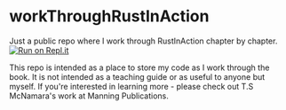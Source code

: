 # workThroughRustInAction
Just a public repo where I work through RustInAction chapter by chapter. [![Run on Repl.it](https://repl.it/badge/github/hawkBaby/workThroughRustInAction)](https://repl.it/github/hawkBaby/workThroughRustInAction) 

This repo is intended as a place to store my code as I work through the book. It is not intended as a teaching guide or as useful to anyone but myself. If you're interested in learning more - please check out T.S McNamara's work at Manning Publications. 


